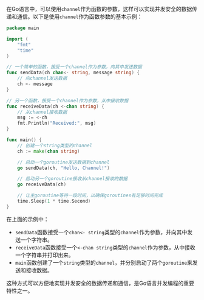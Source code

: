 在Go语言中，可以使用`channel`作为函数的参数，这样可以实现并发安全的数据传递和通信。以下是使用`channel`作为函数参数的基本示例：

```go
package main

import (
    "fmt"
    "time"
)

// 一个简单的函数，接受一个channel作为参数，向其中发送数据
func sendData(ch chan<- string, message string) {
    // 向channel发送数据
    ch <- message
}

// 另一个函数，接受一个channel作为参数，从中接收数据
func receiveData(ch <-chan string) {
    // 从channel接收数据
    msg := <-ch
    fmt.Println("Received:", msg)
}

func main() {
    // 创建一个string类型的channel
    ch := make(chan string)

    // 启动一个goroutine发送数据到channel
    go sendData(ch, "Hello, Channel!")

    // 启动另一个goroutine接收从channel接收的数据
    go receiveData(ch)

    // 让主goroutine等待一段时间，以确保goroutines有足够时间完成
    time.Sleep(1 * time.Second)
}
```

在上面的示例中：
- `sendData`函数接受一个`chan<- string`类型的`channel`作为参数，并向其中发送一个字符串。
- `receiveData`函数接受一个`<-chan string`类型的`channel`作为参数，从中接收一个字符串并打印出来。
- `main`函数创建了一个`string`类型的`channel`，并分别启动了两个`goroutine`来发送和接收数据。

这种方式可以方便地实现并发安全的数据传递和通信，是Go语言并发编程的重要特性之一。